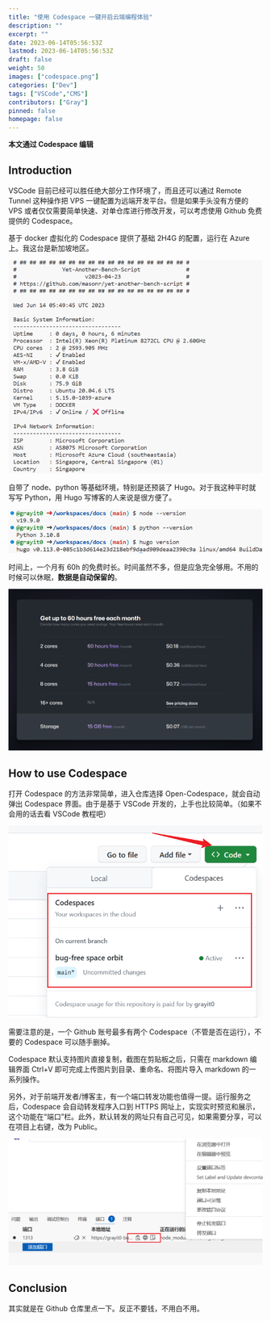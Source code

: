 ```yaml
---
title: "使用 Codespace 一键开启云端编程体验"
description: ""
excerpt: ""
date: 2023-06-14T05:56:53Z
lastmod: 2023-06-14T05:56:53Z
draft: false
weight: 50
images: ["codespace.png"]
categories: ["Dev"]
tags: ["VSCode","CMS"]
contributors: ["Gray"]
pinned: false
homepage: false
---
```


**本文通过 Codespace 编辑**

## Introduction

VSCode 目前已经可以胜任绝大部分工作环境了，而且还可以通过 Remote Tunnel 这种操作把 VPS 一键配置为远端开发平台。但是如果手头没有方便的 VPS 或者仅仅需要简单快速、对单仓库进行修改开发，可以考虑使用 Github 免费提供的 Codespace。

基于 docker 虚拟化的 Codespace 提供了基础 2H4G 的配置，运行在 Azure 上。我这台是新加坡地区。

![Alt text](image.png)

自带了 node、python 等基础环境，特别是还预装了 Hugo。对于我这种平时就写写 Python，用 Hugo 写博客的人来说是很方便了。

![Alt text](image-2.png)

时间上，一个月有 60h 的免费时长。时间虽然不多，但是应急完全够用。不用的时候可以休眠，**数据是自动保留的**。

![Alt text](image-1.png)

## How to use Codespace

打开 Codespace 的方法非常简单，进入仓库选择 Open-Codespace，就会自动弹出 Codespace 界面。由于是基于 VSCode 开发的，上手也比较简单。（如果不会用的话去看 VSCode 教程吧）

![Alt text](image-3.png)


需要注意的是，一个 Github 账号最多有两个 Codespace（不管是否在运行），不要的 Codespace 可以随手删掉。

Codespace 默认支持图片直接复制，截图在剪贴板之后，只需在 markdown 编辑界面 Ctrl+V 即可完成上传图片到目录、重命名、将图片导入 markdown 的一系列操作。

另外，对于前端开发者/博客主，有一个端口转发功能也值得一提。运行服务之后，Codespace 会自动转发程序入口到 HTTPS 网址上，实现实时预览和展示，这个功能在“端口”栏。此外，默认转发的网址只有自己可见，如果需要分享，可以在项目上右键，改为 Public。

![Alt text](image-4.png)

## Conclusion

其实就是在 Github 仓库里点一下。反正不要钱，不用白不用。